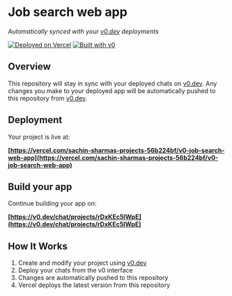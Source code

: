 # Job search web app

*Automatically synced with your [v0.dev](https://v0.dev) deployments*

[![Deployed on Vercel](https://img.shields.io/badge/Deployed%20on-Vercel-black?style=for-the-badge&logo=vercel)](https://vercel.com/sachin-sharmas-projects-56b224bf/v0-job-search-web-app)
[![Built with v0](https://img.shields.io/badge/Built%20with-v0.dev-black?style=for-the-badge)](https://v0.dev/chat/projects/rDxKEc5IWpE)

## Overview

This repository will stay in sync with your deployed chats on [v0.dev](https://v0.dev).
Any changes you make to your deployed app will be automatically pushed to this repository from [v0.dev](https://v0.dev).

## Deployment

Your project is live at:

**[https://vercel.com/sachin-sharmas-projects-56b224bf/v0-job-search-web-app](https://vercel.com/sachin-sharmas-projects-56b224bf/v0-job-search-web-app)**

## Build your app

Continue building your app on:

**[https://v0.dev/chat/projects/rDxKEc5IWpE](https://v0.dev/chat/projects/rDxKEc5IWpE)**

## How It Works

1. Create and modify your project using [v0.dev](https://v0.dev)
2. Deploy your chats from the v0 interface
3. Changes are automatically pushed to this repository
4. Vercel deploys the latest version from this repository
